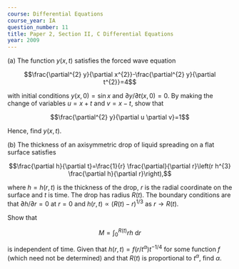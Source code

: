 ```yaml
---
course: Differential Equations
course_year: IA
question_number: 11
title: Paper 2, Section II, C Differential Equations
year: 2009
---
```




(a) The function $y(x, t)$ satisfies the forced wave equation

$$\frac{\partial^{2} y}{\partial x^{2}}-\frac{\partial^{2} y}{\partial t^{2}}=4$$

with initial conditions $y(x, 0)=\sin x$ and $\partial y / \partial t(x, 0)=0$. By making the change of variables $u=x+t$ and $v=x-t$, show that

$$\frac{\partial^{2} y}{\partial u \partial v}=1$$

Hence, find $y(x, t)$.

(b) The thickness of an axisymmetric drop of liquid spreading on a flat surface satisfies

$$\frac{\partial h}{\partial t}=\frac{1}{r} \frac{\partial}{\partial r}\left(r h^{3} \frac{\partial h}{\partial r}\right),$$

where $h=h(r, t)$ is the thickness of the drop, $r$ is the radial coordinate on the surface and $t$ is time. The drop has radius $R(t)$. The boundary conditions are that $\partial h / \partial r=0$ at $r=0$ and $h(r, t) \propto(R(t)-r)^{1 / 3}$ as $r \rightarrow R(t)$.

Show that

$$M=\int_{0}^{R(t)} r h \mathrm{~d} r$$

is independent of time. Given that $h(r, t)=f\left(r / t^{\alpha}\right) t^{-1 / 4}$ for some function $f$ (which need not be determined) and that $R(t)$ is proportional to $t^{\alpha}$, find $\alpha$.